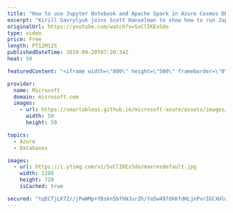 ```yaml
---
title: "How to use Jupyter Notebook and Apache Spark in Azure Cosmos DB | Azure Friday"
excerpt: "Kirill Gavrylyuk joins Scott Hanselman to show how to run Jupyter Notebook and Apache Spark in Azure Cosmos DB. Now you can use the interactive experience of Jupyter Notebook and analytics powered by Apache Spark with your operational data. Run analytics and ML on your operational data in real time without"
originalUrl: https://youtube.com/watch?v=SvClIKEsSdo
type: video
price: Free
length: PT12M12S
publishedDateTime: 2019-09-20T07:20:34Z
heat: 50

featuredContent: "<iframe width=\"800\" height=\"500\" frameborder=\"0\" src=\"https://www.youtube.com/embed/SvClIKEsSdo\" allow=\"accelerometer; autoplay; encrypted-media; gyroscope; picture-in-picture\" allowfullscreen></iframe>"

provider:
  name: Microsoft
  domain: microsoft.com
  images:
    - url: https://smartableai.github.io/microsoft-azure/assets/images/organizations/microsoft.com-50x50.jpg
      width: 50
      height: 50

topics:
  - Azure
  - Databases

images:
  - url: https://i.ytimg.com/vi/SvClIKEsSdo/maxresdefault.jpg
    width: 1280
    height: 720
    isCached: true

secured: "tqECTjLK7Z//jPwWMp+YBskn5bfhNJurZh/Ya5w497dkKfdHLjnPvrIGCXHlwgmuHsa4b8p7cQSx8Cq2oN2taswUdKT0mgKE+9i3mfB6qsN5lb02jndvG4ZC8UlN4nWnZLyPr9Vvk6j7cv7Cv36WX0KAl9KFJvY+2SRqiUELIvc8KMQhZZahx7EPfE1MdMoJ+iF0gvFfeuChdSsXWMOq05MEUuITCJanX28dWRnU1uEM6nBoezHRT2myhtY41k+FVqehH4WqdUyQsiMQMQShTLEd91rNAayPWHSSBC+CRGqCFL1CNqAdZyjAxiIdPU1I64Is01riJZ2LglhIzQE9tWZ7UpRbX9BdkqGgjkMbiYuI5rMz6/wiIvKAR1PlDv1gV5dkuqv0MyXnR3H2W4yxFMhGBwRP3jQxN7QG7H2bfq4=;HEpKJdrCtyKhQKG276PKPg=="
---
```


